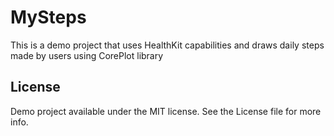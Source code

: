 # MySteps
This is a demo project that uses HealthKit capabilities and draws daily steps made by users using CorePlot library

## License
Demo project available under the MIT license. See the License file for more info. 
